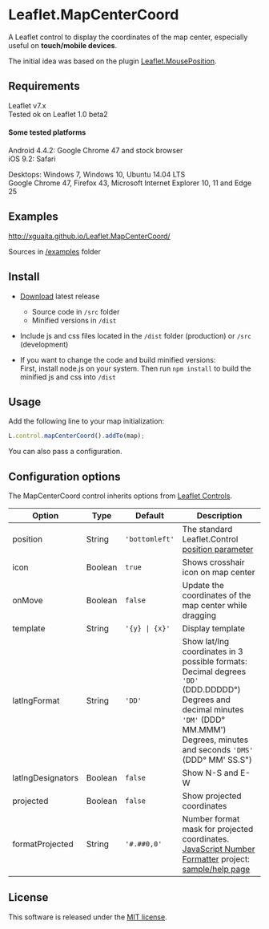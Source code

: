 # Leaflet.MapCenterCoord

A Leaflet control to display the coordinates of the map center, especially useful on **touch/mobile devices**.

The initial idea was based on the plugin [Leaflet.MousePosition](https://github.com/ardhi/Leaflet.MousePosition).

## Requirements

Leaflet v7.x  
Tested ok on Leaflet 1.0 beta2  

#### Some tested platforms

Android 4.4.2: Google Chrome 47 and stock browser  
iOS 9.2: Safari  

Desktops: Windows 7, Windows 10, Ubuntu 14.04 LTS  
Google Chrome 47, Firefox 43, Microsoft Internet Explorer 10, 11 and Edge 25  

## Examples

http://xguaita.github.io/Leaflet.MapCenterCoord/

Sources in [/examples](/xguaita/Leaflet.MapCenterCoord/tree/master/examples) folder

## Install

  + [Download](/xguaita/Leaflet.MapCenterCoord/releases/latest) latest release  
    - Source code in `/src` folder  
    - Minified versions in `/dist`  

  + Include js and css files located in the `/dist` folder (production) or `/src` (development)

  + If you want to change the code and build minified versions:  
    First, install node.js on your system. Then run `npm install` to build the minified js and css into `/dist`

## Usage

Add the following line to your map initialization:

``` js
L.control.mapCenterCoord().addTo(map);
```
You can also pass a configuration.


## Configuration options

The MapCenterCoord control inherits options from [Leaflet Controls](http://leafletjs.com/reference.html#control-options).

| Option | Type | Default | Description
| --- | --- | --- | ---
| position | String | `'bottomleft'` | The standard Leaflet.Control [position parameter](http://leafletjs.com/reference.html#control-positions)
| icon | Boolean | `true` | Shows crosshair icon on map center
| onMove | Boolean | `false` | Update the coordinates of the map center while dragging
| template | String | <code>'{y} &#124; {x}'</code> | Display template
| latlngFormat | String | `'DD'` | Show lat/lng coordinates in 3 possible formats:<br>Decimal degrees `'DD'` (DDD.DDDDD°)<br>Degrees and decimal minutes `'DM'` (DDD° MM.MMM')<br>Degrees, minutes and seconds `'DMS'` (DDD° MM' SS.S")
| latlngDesignators | Boolean | `false` | Show N-S and E-W
| projected | Boolean | `false` | Show projected coordinates
| formatProjected | String | `'#.##0,0'` | Number format mask for projected coordinates.<br>[JavaScript Number Formatter](https://code.google.com/p/javascript-number-formatter/) project: [sample/help page](http://www.integraxor.com/developer/codes/js-formatter/format-sample.htm )


## License

This software is released under the [MIT license](http://opensource.org/licenses/mit-license.php).
